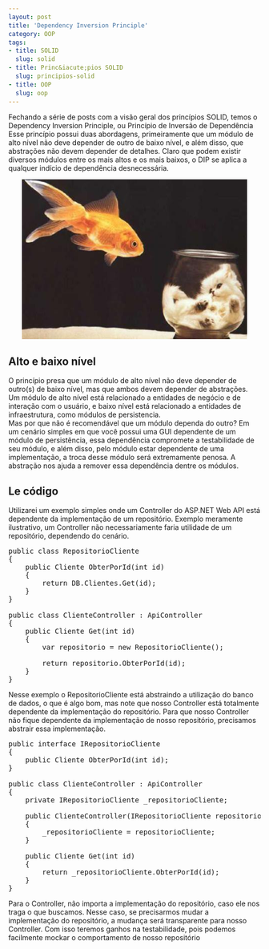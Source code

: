 ```yaml
--- 
layout: post
title: 'Dependency Inversion Principle'
category: OOP
tags: 
- title: SOLID
  slug: solid
- title: Princ&iacute;pios SOLID
  slug: principios-solid  
- title: OOP
  slug: oop
---
```


Fechando a série de posts com a visão geral dos princípios SOLID, temos o Dependency Inversion Principle, ou Princípio de Inversão de Dependência 
Esse princípio possui duas abordagens, primeiramente que um módulo de alto nível não deve depender de outro de baixo nível, e além disso, que abstrações não devem depender de detalhes. 
Claro que podem existir diversos módulos entre os mais altos e os mais baixos, o DIP se aplica a qualquer indício de dependência desnecessária.

<center>
	<img alt="" src="/images/cat-and-fish.jpg" class="post_img"/>
</center>

## Alto e baixo nível

O princípio presa que um módulo de alto nível não deve depender de outro(s) de baixo nível, mas que ambos devem depender de abstrações.
Um módulo de alto nível está relacionado a entidades de negócio e de interação com o usuário, e baixo nível está relacionado a entidades de infraestrutura, como módulos de persistencia.  
Mas por que não é recomendável que um módulo dependa do outro? Em um cenário simples em que você possui uma GUI dependente de um módulo de persistência, 
essa dependência compromete a testabilidade de seu módulo, e além disso, pelo módulo estar dependente de uma implementação, a troca desse módulo será extremamente penosa. A abstração nos ajuda a remover essa dependência dentre os módulos.

## Le código

Utilizarei um exemplo simples onde um Controller do ASP.NET Web API está dependente da implementação de um repositório.
Exemplo meramente ilustrativo, um Controller não necessariamente faria utilidade de um repositório, dependendo do cenário.

<pre name="code" class="c-sharp">
public class RepositorioCliente
{
    public Cliente ObterPorId(int id)
    {
        return DB.Clientes.Get(id);
    }
}

public class ClienteController : ApiController
{
    public Cliente Get(int id)
    {
		var repositorio = new RepositorioCliente();
		
        return repositorio.ObterPorId(id);
    }
}
</pre>

Nesse exemplo o RepositorioCliente está abstraindo a utilização do banco de dados, o que é algo bom, mas note que nosso Controller está totalmente dependente da implementação do repositório.
Para que nosso Controller não fique dependente da implementação de nosso repositório, precisamos abstrair essa implementação.

<pre name="code" class="c-sharp">
public interface IRepositorioCliente
{
    public Cliente ObterPorId(int id);
}

public class ClienteController : ApiController
{
	private IRepositorioCliente _repositorioCliente;
	
	public ClienteController(IRepositorioCliente repositorioCliente)
	{
		_repositorioCliente = repositorioCliente;
	}

    public Cliente Get(int id)
    {
		return _repositorioCliente.ObterPorId(id);
    }
}
</pre>

Para o Controller, não importa a implementação do repositório, caso ele nos traga o que buscamos. Nesse caso, se precisarmos mudar a implementação do repositório, a mudança será transparente para nosso Controller.
Com isso teremos ganhos na testabilidade, pois podemos facilmente mockar o comportamento de nosso repositório 










